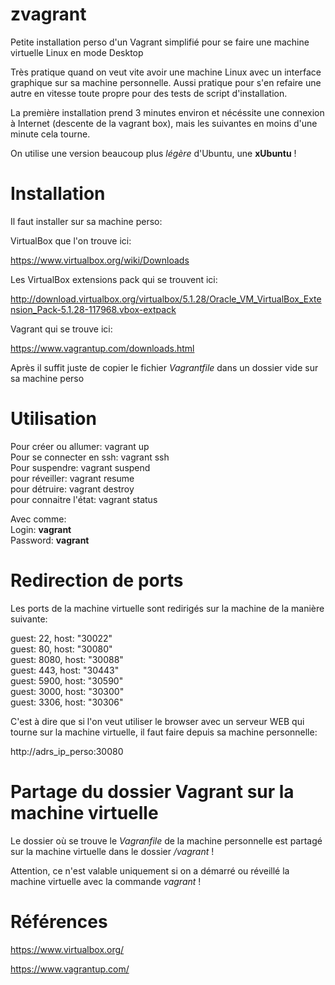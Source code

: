 # zvagrant
Petite installation perso d'un Vagrant simplifié pour se faire une machine virtuelle Linux en mode Desktop

Très pratique quand on veut vite avoir une machine Linux avec un interface graphique sur sa machine personnelle. Aussi pratique pour s'en refaire une autre en vitesse toute propre pour des tests de script d'installation.

La première installation prend 3 minutes environ et nécéssite une connexion à Internet (descente de la vagrant box), mais les suivantes en moins d'une minute cela tourne.

On utilise une version beaucoup plus *légère* d'Ubuntu, une **xUbuntu** !


# Installation

Il faut installer sur sa machine perso:

VirtualBox que l'on trouve ici:

https://www.virtualbox.org/wiki/Downloads

Les VirtualBox extensions pack qui se trouvent ici:

http://download.virtualbox.org/virtualbox/5.1.28/Oracle_VM_VirtualBox_Extension_Pack-5.1.28-117968.vbox-extpack

Vagrant qui se trouve ici:

https://www.vagrantup.com/downloads.html


Après il suffit juste de copier le fichier *Vagrantfile* dans un dossier vide sur sa machine perso


# Utilisation

Pour créer ou allumer: vagrant up<br>
Pour se connecter en ssh: vagrant ssh<br>
Pour suspendre: vagrant suspend<br>
pour réveiller: vagrant resume<br>
pour détruire: vagrant destroy<br>
pour connaitre l'état: vagrant status

Avec comme:<br>
Login: **vagrant**<br>
Password: **vagrant**


# Redirection de ports

Les ports de la machine virtuelle sont redirigés sur la machine de la manière suivante:

guest: 22,	host: 	"30022"<br>
guest: 80,	host: 	"30080"<br>
guest: 8080,	host: 	"30088"<br>
guest: 443,	host: 	"30443"<br>
guest: 5900, 	host: 	"30590"<br>
guest: 3000,	host: 	"30300"<br>
guest: 3306,	host: 	"30306"<br>

C'est à dire que si l'on veut utiliser le browser avec un serveur WEB qui tourne sur la machine virtuelle, il faut faire depuis sa machine personnelle:

http://adrs_ip_perso:30080


# Partage du dossier Vagrant sur la machine virtuelle

Le dossier où se trouve le *Vagranfile* de la machine personnelle est partagé sur la machine virtuelle dans le dossier */vagrant* !

Attention, ce n'est valable uniquement si on a démarré ou réveillé la machine virtuelle avec la commande *vagrant* !


# Références

https://www.virtualbox.org/

https://www.vagrantup.com/
